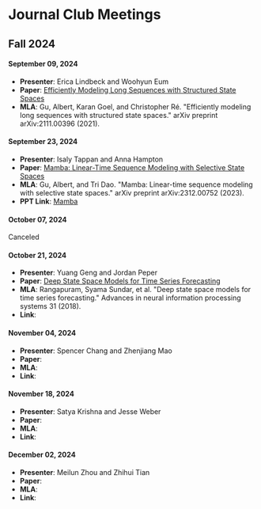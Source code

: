 # Journal Club Meetings

## Fall 2024

#### September 09, 2024
- **Presenter**: Erica Lindbeck and	Woohyun Eum
- **Paper**: [Efficiently Modeling Long Sequences with Structured State Spaces](https://arxiv.org/pdf/2111.00396)
- **MLA**: Gu, Albert, Karan Goel, and Christopher Ré. "Efficiently modeling long sequences with structured state spaces." arXiv preprint arXiv:2111.00396 (2021).

#### September 23, 2024
- **Presenter**: Isaly Tappan and Anna Hampton
- **Paper**: [Mamba: Linear-Time Sequence Modeling with Selective State Spaces](https://arxiv.org/abs/2312.00752)
- **MLA**: Gu, Albert, and Tri Dao. "Mamba: Linear-time sequence modeling with selective state spaces." arXiv preprint arXiv:2312.00752 (2023).
- **PPT Link**: [Mamba](presentations/2024_Fall_JC_Anna_Isaly.pptx)

#### October 07, 2024
Canceled

#### October 21, 2024
- **Presenter**: Yuang Geng and	Jordan Peper
- **Paper**: [Deep State Space Models for Time Series Forecasting](https://proceedings.neurips.cc/paper/2018/hash/5cf68969fb67aa6082363a6d4e6468e2-Abstract.html)
- **MLA**: Rangapuram, Syama Sundar, et al. "Deep state space models for time series forecasting." Advances in neural information processing systems 31 (2018).
- **Link**: 

#### November 04, 2024
- **Presenter**: Spencer Chang and Zhenjiang Mao
- **Paper**: 
- **MLA**:
- **Link**:

#### November 18, 2024
- **Presenter**: Satya Krishna and Jesse Weber
- **Paper**: 
- **MLA**:
- **Link**:

#### December 02, 2024
- **Presenter**: Meilun Zhou and Zhihui Tian
- **Paper**: 
- **MLA**:
- **Link**: 
